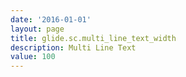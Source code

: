 ```yaml
---
date: '2016-01-01'
layout: page
title: glide.sc.multi_line_text_width
description: Multi Line Text
value: 100
---
```

